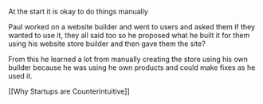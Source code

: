 

  

At the start it is okay to do things manually

Paul worked on a website builder and went to users and asked them if they wanted to use it, they all said too so he proposed what he built it for them using his website store builder and then gave them the site?

From this he learned a lot from manually creating the store using his own builder because he was using he own products and could make fixes as he used it.


[[Why Startups are Counterintuitive]]
  

